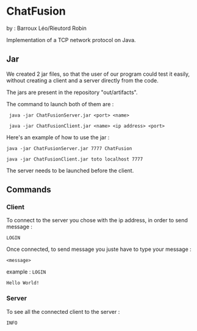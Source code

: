 # ChatFusion

by : Barroux Léo/Rieutord Robin

Implementation of a TCP network protocol on Java.


## Jar

We created 2 jar files, so that the user of our program could test it easily, without creating a client and a server directly from the code.

The jars are present in the repository "out/artifacts".

The command to launch both of them are :

``  java -jar ChatFusionServer.jar <port> <name> ``

``  java -jar ChatFusionClient.jar <name> <ip address> <port> ``

Here's an example of how to use the jar :

`` java -jar ChatFusionServer.jar 7777 ChatFusion ``

`` java -jar ChatFusionClient.jar toto localhost 7777 ``


The server needs to be launched before the client.

## Commands 
  
### Client

To connect to the server you chose with the ip address, in order to send message :

`` LOGIN ``
 
Once connected, to send message you juste have to type your message :

`` <message> ``


example :
`` LOGIN ``

`` Hello World! ``


### Server

To see all the connected client to the server :

`` INFO ``
